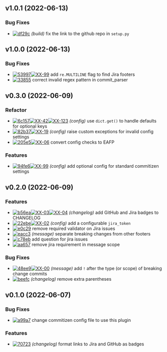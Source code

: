 ## v1.0.1 (2022-06-13)

### Bug Fixes

- [![df29c](https://img.shields.io/badge/-df29c-%23121011.svg?style=flat-square&logo=github&logoColor=white)](https://github.com/brianburwell11/cz-github-jira-conventional-footer/commit/df29cb406a4acdcd4978bf1492725dca4dbeff29) _(build)_ fix the link to the github repo in `setup.py`

## v1.0.0 (2022-06-13)

### Bug Fixes

- [![53997](https://img.shields.io/badge/-53997-%23121011.svg?style=flat-square&logo=github&logoColor=white)](https://github.com/brianburwell11/cz-github-jira-conventional-footer/commit/53997cee306c596191f52ce44976f338f0013e1c)[![XX-99](https://img.shields.io/badge/-XX--99-dfe1e5.svg?style=flat-square&logo=jira&logoColor=0052cc)](https://myproject.atlassian.net/browse/XX-99) add `re.MULTILINE` flag to find Jira footers
- [![33855](https://img.shields.io/badge/-33855-%23121011.svg?style=flat-square&logo=github&logoColor=white)](https://github.com/brianburwell11/cz-github-jira-conventional-footer/commit/338556f2d9bb1b19c1f347eef5428b641eb98782) correct invalid regex pattern in commit_parser

## v0.3.0 (2022-06-09)

### Refactor

- [![6c157](https://img.shields.io/badge/-6c157-%23121011.svg?style=flat-square&logo=github&logoColor=white)](https://github.com/brianburwell11/cz-github-jira-conventional-footer/commit/6c1576bdb23ae984f0c943ee1c39a60da37e806a)[![XX-42](https://img.shields.io/badge/-XX--42-dfe1e5.svg?style=flat-square&logo=jira&logoColor=0052cc)](https://myproject.atlassian.net/browse/XX-42)[![XX-123](https://img.shields.io/badge/-XX--123-dfe1e5.svg?style=flat-square&logo=jira&logoColor=0052cc)](https://myproject.atlassian.net/browse/XX-123) _(config)_ use `dict.get()` to handle defaults for optional keys
- [![82b37](https://img.shields.io/badge/-82b37-%23121011.svg?style=flat-square&logo=github&logoColor=white)](https://github.com/brianburwell11/cz-github-jira-conventional-footer/commit/82b375b41aba9f8c52a2843ebfef5b6c49f4b979)[![XX-19](https://img.shields.io/badge/-XX--19-dfe1e5.svg?style=flat-square&logo=jira&logoColor=0052cc)](https://myproject.atlassian.net/browse/XX-19) _(config)_ raise custom exceptions for invalid config settings
- [![205e5](https://img.shields.io/badge/-205e5-%23121011.svg?style=flat-square&logo=github&logoColor=white)](https://github.com/brianburwell11/cz-github-jira-conventional-footer/commit/205e5ef59239fba8274188e2a4795021e75f2021)[![XX-06](https://img.shields.io/badge/-XX--06-dfe1e5.svg?style=flat-square&logo=jira&logoColor=0052cc)](https://myproject.atlassian.net/browse/XX-06) convert config checks to EAFP

### Features

- [![94fe6](https://img.shields.io/badge/-94fe6-%23121011.svg?style=flat-square&logo=github&logoColor=white)](https://github.com/brianburwell11/cz-github-jira-conventional-footer/commit/94fe63d6d84897f2d36dfa4c0054c676db6cbfb9)[![XX-99](https://img.shields.io/badge/-XX--99-dfe1e5.svg?style=flat-square&logo=jira&logoColor=0052cc)](https://myproject.atlassian.net/browse/XX-99) _(config)_ add optional config for standard commitizen settings

## v0.2.0 (2022-06-09)

### Features

- [![b56ea](https://img.shields.io/badge/-b56ea-%23121011.svg?style=flat-square&logo=github&logoColor=white)](https://github.com/brianburwell11/cz-github-jira-conventional-footer/commit/b56ea677af8a969614b159316d9d28a3267f7169)[![XX-03](https://img.shields.io/badge/-XX--03-dfe1e5.svg?style=flat-square&logo=jira&logoColor=0052cc)](https://myproject.atlassian.net/browse/XX-03)[![XX-04](https://img.shields.io/badge/-XX--04-dfe1e5.svg?style=flat-square&logo=jira&logoColor=0052cc)](https://myproject.atlassian.net/browse/XX-04) _(changelog)_ add GitHub and Jira badges to CHANGELOG
- [![22ebe](https://img.shields.io/badge/-22ebe-%23121011.svg?style=flat-square&logo=github&logoColor=white)](https://github.com/brianburwell11/cz-github-jira-conventional-footer/commit/22ebe396d6e6a336513ecd508631747900b91092)[![XX-02](https://img.shields.io/badge/-XX--02-dfe1e5.svg?style=flat-square&logo=jira&logoColor=0052cc)](https://myproject.atlassian.net/browse/XX-02) _(config)_ add a configurable `jira_token`
- [![e0c29](https://img.shields.io/badge/-e0c29-%23121011.svg?style=flat-square&logo=github&logoColor=white)](https://github.com/brianburwell11/cz-github-jira-conventional-footer/commit/e0c29e515fd50acf4e4339556940dd8c0d6b75ac) remove required validator on Jira issues
- [![eacc3](https://img.shields.io/badge/-eacc3-%23121011.svg?style=flat-square&logo=github&logoColor=white)](https://github.com/brianburwell11/cz-github-jira-conventional-footer/commit/eacc3543ee30be575455633471720a7a33502553) _(message)_ separate breaking changes from other footers
- [![c78eb](https://img.shields.io/badge/-c78eb-%23121011.svg?style=flat-square&logo=github&logoColor=white)](https://github.com/brianburwell11/cz-github-jira-conventional-footer/commit/c78eb3499eb997bf9124c01a1b9b7990e0a7c682) add question for jira issues
- [![aa657](https://img.shields.io/badge/-aa657-%23121011.svg?style=flat-square&logo=github&logoColor=white)](https://github.com/brianburwell11/cz-github-jira-conventional-footer/commit/aa6575373cc235c976539b6f36f966e3b683e955) remove jira requirement in message scope

### Bug Fixes

- [![48ee9](https://img.shields.io/badge/-48ee9-%23121011.svg?style=flat-square&logo=github&logoColor=white)](https://github.com/brianburwell11/cz-github-jira-conventional-footer/commit/48ee9e8a032dde2dcebfdd8f2ed6c94465e9cca7)[![XX-00](https://img.shields.io/badge/-XX--00-dfe1e5.svg?style=flat-square&logo=jira&logoColor=0052cc)](https://myproject.atlassian.net/browse/XX-00) _(message)_ add `!` after the type (or scope) of breaking change commits
- [![beefc](https://img.shields.io/badge/-beefc-%23121011.svg?style=flat-square&logo=github&logoColor=white)](https://github.com/brianburwell11/cz-github-jira-conventional-footer/commit/beefc33b3546d9ec06ced1caac9ceef35c05644b) _(changelog)_ remove extra parentheses

## v0.1.0 (2022-06-07)

### Bug Fixes

- [![a99a7](https://img.shields.io/badge/-a99a7-%23121011.svg?style=flat-square&logo=github&logoColor=white)](https://github.com/brianburwell11/cz-github-jira-conventional-footer/commit/a99a796cec4b4cca435cc5fd628d699606da39fb) change commitizen config file to use this plugin

### Features

- [![70723](https://img.shields.io/badge/-70723-%23121011.svg?style=flat-square&logo=github&logoColor=white)](https://github.com/brianburwell11/cz-github-jira-conventional-footer/commit/7072339bd57c26d92f3ed91aefe419e7d917c9ca) _(changelog)_ format links to Jira and GitHub as badges
